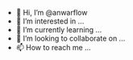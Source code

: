 - 👋 Hi, I’m @anwarflow
- 👀 I’m interested in ...
- 🌱 I’m currently learning ...
- 💞️ I’m looking to collaborate on ...
- 📫 How to reach me ...

<!---
anwarflow/anwarflow is a ✨ special ✨ repository because its `README.md` (this file) appears on your GitHub profile.
You can click the Preview link to take a look at your changes.
--->
